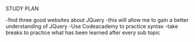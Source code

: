 STUDY PLAN

-find three good websites about JQuery 
    -this will allow me to gain a better understanding of JQuery 
-Use Codeacademy to practice syntax
-take breaks to practice what has been learned after every sub topic
